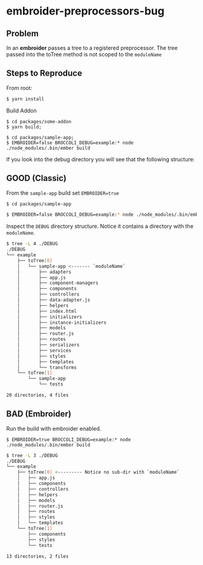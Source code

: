# embroider-preprocessors-bug

## Problem
In an **embroider** passes a tree to a registered preprocessor. The tree passed into the toTree method is not scoped to the `moduleName`

## Steps to Reproduce

From root: 
```bash
$ yarn install
```

Build Addon
```
$ cd packages/some-addon
$ yarn build;
```

```
$ cd packages/sample-app;
$ EMBROIDER=false BROCCOLI_DEBUG=example:* node ./node_modules/.bin/ember build
```
If you look into the debug directory you will see that the following structure:

## GOOD (Classic)

From the `sample-app` build set `EMBROIDER=true`

```bash
$ cd packages/sample-app
```

``` bash
$ EMBROIDER=false BROCCOLI_DEBUG=example:* node ./node_modules/.bin/ember build  
```

Inspect the `DEBUG` directory structure. Notice it contains a directory with the `moduleName`.

```bash
$ tree -L 4 ./DEBUG      
./DEBUG
└── example
    ├── toTree[0]
    │   └── sample-app <------- `moduleName`
    │       ├── adapters
    │       ├── app.js
    │       ├── component-managers
    │       ├── components
    │       ├── controllers
    │       ├── data-adapter.js
    │       ├── helpers
    │       ├── index.html
    │       ├── initializers
    │       ├── instance-initializers
    │       ├── models
    │       ├── router.js
    │       ├── routes
    │       ├── serializers
    │       ├── services
    │       ├── styles
    │       ├── templates
    │       └── transforms
    └── toTree[1]
        └── sample-app
            └── tests

20 directories, 4 files
```

## BAD (Embroider)

Run the build with embroider enabled.

```
$ EMBROIDER=true BROCCOLI_DEBUG=example:* node ./node_modules/.bin/ember build  
```

```bash
$ tree -L 3 ./DEBUG                                                           
./DEBUG
└── example
    ├── toTree[0] <--------- Notice no sub-dir with `moduleName`
    │   ├── app.js
    │   ├── components
    │   ├── controllers
    │   ├── helpers
    │   ├── models
    │   ├── router.js
    │   ├── routes
    │   ├── styles
    │   └── templates
    └── toTree[1]
        ├── components
        ├── styles
        └── tests

13 directories, 2 files
```